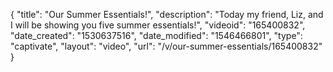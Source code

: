 {
    "title": "Our Summer Essentials!",
    "description": "Today my friend, Liz, and I will be showing you five summer essentials!",
    "videoid": "165400832",
    "date_created": "1530637516",
    "date_modified": "1546466801",
    "type": "captivate",
    "layout": "video",
    "url": "\/v\/our-summer-essentials\/165400832"
}